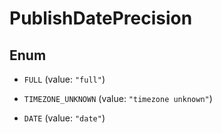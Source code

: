 

# PublishDatePrecision

## Enum


* `FULL` (value: `"full"`)

* `TIMEZONE_UNKNOWN` (value: `"timezone unknown"`)

* `DATE` (value: `"date"`)



